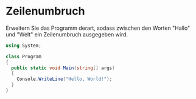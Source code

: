 # Zeilenumbruch

Erweitern Sie das Programm derart, sodass zwischen den Worten "Hallo" und "Welt" ein Zeilenumbruch ausgegeben wird.

```csharp
using System;

class Program
{
  public static void Main(string[] args)
  {
    Console.WriteLine("Hello, World!");
  }
}
```